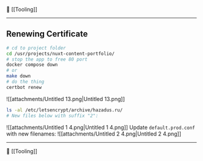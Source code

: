 📂 [[Tooling]]

----
## Renewing Certificate
```Bash
# cd to project folder
cd /usr/projects/nuxt-content-portfolio/
# stop the app to free 80 port
docker compose down
# or
make down
# do the thing
certbot renew
```
![[attachments/Untitled 13.png|Untitled 13.png]]
```Bash
ls -al /etc/letsencrypt/archive/hazadus.ru/
# New files below with suffix "2":
```
![[attachments/Untitled 1 4.png|Untitled 1 4.png]]
Update `default.prod.conf` with new filenames:
![[attachments/Untitled 2 4.png|Untitled 2 4.png]]

----
📂 [[Tooling]]